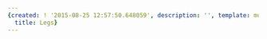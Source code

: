 ```yaml
---
{created: ! '2015-08-25 12:57:50.648059', description: '', template: muscle.html,
  title: Legs}
---
```

